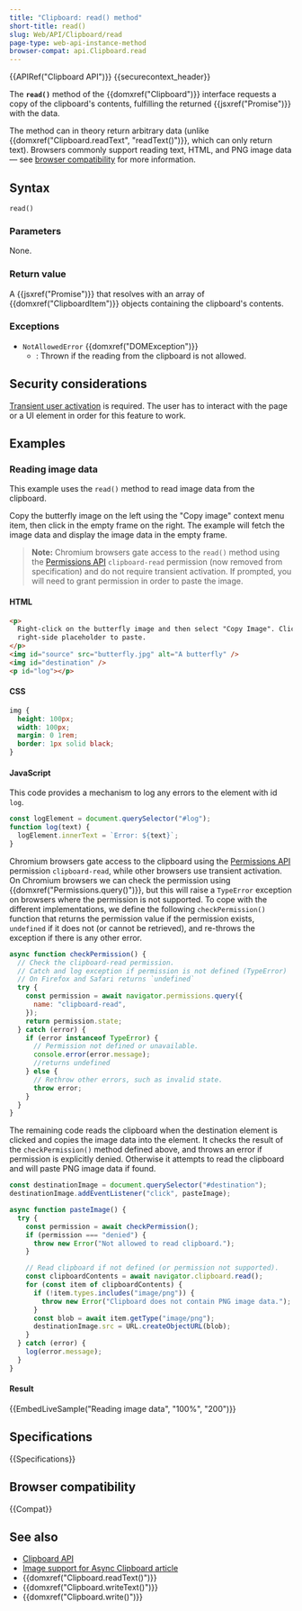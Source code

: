 ```yaml
---
title: "Clipboard: read() method"
short-title: read()
slug: Web/API/Clipboard/read
page-type: web-api-instance-method
browser-compat: api.Clipboard.read
---
```


{{APIRef("Clipboard API")}} {{securecontext_header}}

The **`read()`** method of the {{domxref("Clipboard")}} interface requests a copy of the clipboard's contents, fulfilling the returned {{jsxref("Promise")}} with the data.

The method can in theory return arbitrary data (unlike {{domxref("Clipboard.readText", "readText()")}}, which can only return text).
Browsers commonly support reading text, HTML, and PNG image data — see [browser compatibility](#browser_compatibility) for more information.

## Syntax

```js-nolint
read()
```

### Parameters

None.

### Return value

A {{jsxref("Promise")}} that resolves with an array of {{domxref("ClipboardItem")}} objects containing the clipboard's contents.

### Exceptions

- `NotAllowedError` {{domxref("DOMException")}}
  - : Thrown if the reading from the clipboard is not allowed.

## Security considerations

[Transient user activation](/en-US/docs/Web/Security/User_activation) is required.
The user has to interact with the page or a UI element in order for this feature to work.

## Examples

### Reading image data

This example uses the `read()` method to read image data from the clipboard.

Copy the butterfly image on the left using the "Copy image" context menu item, then click in the empty frame on the right.
The example will fetch the image data and display the image data in the empty frame.

> **Note:** Chromium browsers gate access to the `read()` method using the [Permissions API](/en-US/docs/Web/API/Permissions_API) `clipboard-read` permission (now removed from specification) and do not require transient activation.
> If prompted, you will need to grant permission in order to paste the image.

#### HTML

```html
<p>
  Right-click on the butterfly image and then select "Copy Image". Click on the
  right-side placeholder to paste.
</p>
<img id="source" src="butterfly.jpg" alt="A butterfly" />
<img id="destination" />
<p id="log"></p>
```

#### CSS

```css
img {
  height: 100px;
  width: 100px;
  margin: 0 1rem;
  border: 1px solid black;
}
```

#### JavaScript

This code provides a mechanism to log any errors to the element with id `log`.

```js
const logElement = document.querySelector("#log");
function log(text) {
  logElement.innerText = `Error: ${text}`;
}
```

Chromium browsers gate access to the clipboard using the [Permissions API](/en-US/docs/Web/API/Permissions_API) permission `clipboard-read`, while other browsers use transient activation.
On Chromium browsers we can check the permission using {{domxref("Permissions.query()")}}, but this will raise a `TypeError` exception on browsers where the permission is not supported.
To cope with the different implementations, we define the following `checkPermission()` function that returns the permission value if the permission exists, `undefined` if it does not (or cannot be retrieved), and re-throws the exception if there is any other error.

```js
async function checkPermission() {
  // Check the clipboard-read permission.
  // Catch and log exception if permission is not defined (TypeError)
  // On Firefox and Safari returns `undefined`
  try {
    const permission = await navigator.permissions.query({
      name: "clipboard-read",
    });
    return permission.state;
  } catch (error) {
    if (error instanceof TypeError) {
      // Permission not defined or unavailable.
      console.error(error.message);
      //returns undefined
    } else {
      // Rethrow other errors, such as invalid state.
      throw error;
    }
  }
}
```

The remaining code reads the clipboard when the destination element is clicked and copies the image data into the element.
It checks the result of the `checkPermission()` method defined above, and throws an error if permission is explicitly denied.
Otherwise it attempts to read the clipboard and will paste PNG image data if found.

```js
const destinationImage = document.querySelector("#destination");
destinationImage.addEventListener("click", pasteImage);

async function pasteImage() {
  try {
    const permission = await checkPermission();
    if (permission === "denied") {
      throw new Error("Not allowed to read clipboard.");
    }

    // Read clipboard if not defined (or permission not supported).
    const clipboardContents = await navigator.clipboard.read();
    for (const item of clipboardContents) {
      if (!item.types.includes("image/png")) {
        throw new Error("Clipboard does not contain PNG image data.");
      }
      const blob = await item.getType("image/png");
      destinationImage.src = URL.createObjectURL(blob);
    }
  } catch (error) {
    log(error.message);
  }
}
```

#### Result

{{EmbedLiveSample("Reading image data", "100%", "200")}}

## Specifications

{{Specifications}}

## Browser compatibility

{{Compat}}

## See also

- [Clipboard API](/en-US/docs/Web/API/Clipboard_API)
- [Image support for Async Clipboard article](https://web.dev/articles/async-clipboard)
- {{domxref("Clipboard.readText()")}}
- {{domxref("Clipboard.writeText()")}}
- {{domxref("Clipboard.write()")}}
